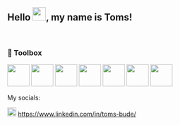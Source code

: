 ## Hello <img src="https://c.tenor.com/nebZyl8oN7IAAAAi/wave-hello.gif" width="30px">, my name is Toms!

<br/>


### 🧰 Toolbox

<img src="https://cdn.jsdelivr.net/gh/devicons/devicon/icons/javascript/javascript-original.svg" width="50" height="50"/> <img src="https://cdn.jsdelivr.net/gh/devicons/devicon/icons/html5/html5-original.svg" width="50" height="50"/> <img src="https://cdn.jsdelivr.net/gh/devicons/devicon/icons/css3/css3-original.svg" width="50" height="50"/> <img src="https://cdn.jsdelivr.net/gh/devicons/devicon/icons/vuejs/vuejs-original.svg" width="50" height="50"/> <img src="https://cdn.jsdelivr.net/gh/devicons/devicon/icons/react/react-original.svg" width="50" height="50"/> <img src="https://cdn.jsdelivr.net/gh/devicons/devicon/icons/angularjs/angularjs-original.svg" width="50" height="50"/> <img src="https://cdn.jsdelivr.net/gh/devicons/devicon/icons/jest/jest-plain.svg" width="50" height="50"/>


My socials: 

<img src="https://cdn.jsdelivr.net/gh/devicons/devicon/icons/linkedin/linkedin-original.svg" width="20" height="20"/> https://www.linkedin.com/in/toms-bude/
